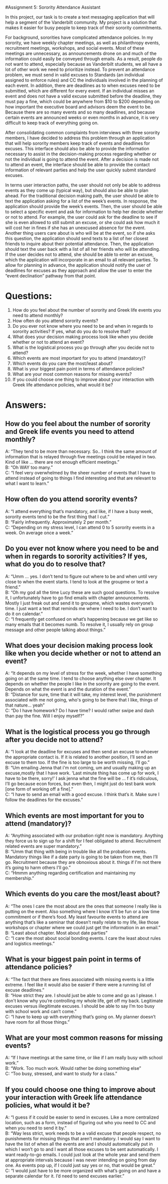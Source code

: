 #Assignment 5: Sorority Attendance Assistant

In this project, our task is to create a text messaging application that will help a segment of the Vanderbilt community. My project is a solution that makes it easier for busy people to keep track of their sorority commitments. 

For background, sororities have complicated attendance policies. In my sorority, we have weekly chapter meetings, as well as philanthropy events, recruitment meetings, workshops, and social events. Most of these meetings are unnecessary, as announcements drone on and much of the information could easily be conveyed through emails. As a result, people do not want to attend, especially because as Vanderbilt students, we all have a lot of other work we need to prioritize instead. To prevent an attendance problem, we must send in valid excuses to Standards (an individual assigned to enforce rules) and CC the individuals involved in the planning of each event. In addition, there are deadlines as to when excuses need to be submitted, which are different for every event. If an individual misses an event and does not have a valid excuse submitted before the deadline, they must pay a fine, which could be anywhere from $10 to $200 depending on how important the executive board and advisors deem the event to be. Because there are so many events and so many deadlines, and because certain events are announced weeks or even months in advance, it is very difficult to keep track of everything going on. 

After consolidating common complaints from interviews with three sorority members, I have decided to address this problem through an application that will help sorority members keep track of events and deadlines for excuses. This interface should also be able to provide the information necessary to assist in the decision-making process regarding whether or not the individual is going to attend the event. After a decision is made not to attend an event, the interface should be able to provide the contact information of relevant parties and help the user quickly submit standard excuses. 

In terms user interaction paths, the user should not only be able to address events as they come up (typical way), but should also be able to plan ahead. For the traditional decision making path, the user should be able to text the application asking for a list of the week’s events. In response, the application should provide the week’s events. Then, the user should be able to select a specific event and ask for information to help her decide whether or not to attend. For example, the user could ask for the deadline to see if she is even allowed to still submit an excuse, or she could ask how much it will cost her in fines if she has an unexcused absence for the event. Another thing users care about is who will be at the event, so if she asks this question, the application should send texts to a list of her closest friends to inquire about their potential attendance. Then, the application should text the user back with a list of all her friends who will be attending. If the user decides not to attend, she should be able to enter an excuse, which the application will incorporate in an email to all relevant parties. To allow for planning in advance, the application should notify the user of deadlines for excuses as they approach and allow the user to enter the “event declination” pathway from that point. 

# Questions:
1. How do you feel about the number of sorority and Greek life events you need to attend monthly? 
2. How often do you attend sorority events?
3. Do you ever not know where you need to be and when in regards to sorority activities? If yes, what do you do to resolve that?
4. What does your decision making process look like when you decide whether or not to attend an event?
5. What is the logistical process you go through after you decide not to attend?
6. Which events are most important for you to attend (mandatory)?
7. Which events do you care the most/least about? 
8. What is your biggest pain point in terms of attendance policies?
9. What are your most common reasons for missing events?
10. If you could choose one thing to improve about your interaction with Greek life attendance policies, what would it be?

# Answers:

## How do you feel about the number of sorority and Greek life events you need to attend monthly? 
A: “They tend to be more than necessary. So.. I think the same amount of information that is relayed through five meetings could be relayed in two. Kind of like … there are not enough efficient meetings.”\
B: “Oh WAY too many.”\
C:  “I feel very overwhelmed by the sheer number of events that I have to attend instead of going to things I find interesting and that are relevant to what I want to learn.”

## How often do you attend sorority events?
A: “I attend everything that’s mandatory, and like, if I have a busy week, sorority events tend to be the first thing that I cut.”\
B: “Fairly infrequently. Approximately 2 per month.”\
C: “Depending on my stress level, I can attend 0 to 5 sorority events in a week. On average once a week.”


## Do you ever not know where you need to be and when in regards to sorority activities? If yes, what do you do to resolve that?
A: “Umm … yes. I don’t tend to figure out where to be and when until very close to when the event starts. I tend to look at the groupme or text a friend.”\
B: “Oh my god all the time Lucy these are such good questions. To resolve it, I unfortunately have to go find emails with chapter announcements. Mostly I just freak out and send it to groupme, which wastes everyone’s time. I just want a text that reminds me where I need to be. I don’t want to do it on calendar.” \
C: “I frequently get confused on what’s happening because we get like so many emails that it becomes numb. To resolve it, I usually rely on group message and other people talking about things.”

## What does your decision making process look like when you decide whether or not to attend an event?
A: “It depends on my level of stress for the week, whether I have something going on at the same time. I tend to choose anything else over chapter. It depends on whether the people I like in the sorority are going to the event. Depends on what the event is and the duration of the event.” \
B: “Distance for sure, time that it will take, my interest level, the punishment associated with me not going, who's going to be there that I like, things of that nature… yeah”\
C: “Do I have homework? Do I have time? I would rather swipe and dash than pay the fine. Will I enjoy myself?”

## What is the logistical process you go through after you decide not to attend?
A: “I look at the deadline for excuses and then send an excuse to whoever the appropriate contact is. If it is related to another position, I’ll send an excuse to them too. If the fine is too large to be worth missing, I’ll go.”\
B: “Um emailing Jenna that i'm not coming, um and usually making up an excuse,mostly that I have work. ‘Last minute thing has come up for work, I have to be there, sorry!’ I ask jenna what the fine will be … f it’s ridiculous, I’ll go because econ forces, but even then, I might just do test bank work [one form of working off a fine].”\
C: “I have to send an email with a good excuse. I think that’s it. Make sure I follow the deadlines for the excuses.”

## Which events are most important for you to attend (mandatory)?
A: “Anything associated with our probation right now is mandatory. Anything they force us to sign up for a shift for I feel obligated to attend. Recruitment related events are super mandatory.”\
B: “Umm that thing with being in trouble like all the probation events. Mandatory things like if a date party is going to be taken from me, then I’ll go. Recruitment because they are obnoxious about it. things if I'm not there it’s going to harm others I'll go.”\
C: “Hmmm anything regarding certification and maintaining my membership.”

## Which events do you care the most/least about? 
A: “The ones I care the most about are the ones that someone I really like is putting on the event. Also something where I know it’ll be fun or a low time commitment or if there’s food. My least favourite events to attend are anything that’s like a seminar that doesn’t really relate to my life, like those workshops or chapter where we could just get the information in an email.”\
B: “Least about chapter. Most about date parties”\
C: “I care the most about social bonding events. I care the least about rules and logistics meetings.”

## What is your biggest pain point in terms of attendance policies?
A: “The fact that there are fines associated with missing events is a little extreme. I feel like it would also be easier if there were a running list of excuse deadlines.” \
B: “How strict they are. I should just be able to come and go as I please. I don't know why you’re controlling my whole life, get off my back. Legitimate excuses versus illegitimate excuses. I should be able to say I’m too busy with school work and can’t come.”\
C: “I have to keep up with everything that’s going on. My planner doesn’t have room for all those things.”

## What are your most common reasons for missing events?
A: “If I have meetings at the same time, or like if I am really busy with school work.”\
B: “Work. Too much work. Would rather be doing something else”\
C: “Too busy, stressed, and want to study for a class.”

## If you could choose one thing to improve about your interaction with Greek life attendance policies, what would it be?
A:  “I guess if it could be easier to send in excuses. Like a more centralized location, such as a form, instead of figuring out who you need to CC and when you need to send it by.”\
B: “Way less strict, work needs to be a valid excuse that people respect, no punishments for missing things that aren’t mandatory. I would say I want to have the list of when all the events are and I should automatically put in which I won’t go to and I want all those excuses to be sent automatically. I want ready-to-go emails. I could just look at the whole year and send them at appropriate intervals because I was never intending on going from day one. As events pop up, if I could just say yes or no, that would be great.”\
C: “I would just have to be more organized with what’s going on and have a separate calendar for it. I’d need to send excuses earlier.”
